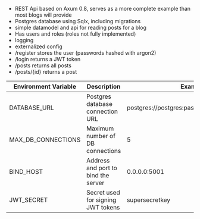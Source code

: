 * REST Api based on Axum 0.8, serves as a more complete example than most blogs will provide
* Postgres database using Sqlx, including migrations
* simple datamodel and api for reading posts for a blog
* Has users and roles (roles not fully implemented)
* logging
* externalized config
* /register stores the user (passwords hashed with argon2)
* /login returns a JWT token
* /posts returns all posts
* /posts/{id} returns a post

| Environment Variable | Description                                      | Example Value                                    |
|----------------------|--------------------------------------------------|--------------------------------------------------|
| DATABASE_URL         | Postgres database connection URL                 | postgres://postgres:password@localhost:5432/mydb |
| MAX_DB_CONNECTIONS   | Maximum number of DB connections                 | 5                                                |
| BIND_HOST            | Address and port to bind the server              | 0.0.0.0:5001                                     |
| JWT_SECRET           | Secret used for signing JWT tokens               | supersecretkey                                   |